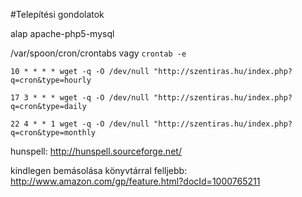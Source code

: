 #Telepítési gondolatok

alap apache-php5-mysql


/var/spoon/cron/crontabs vagy `crontab -e`

`10 * * * * wget -q -O /dev/null "http://szentiras.hu/index.php?q=cron&type=hourly`

`17 3 * * * wget -q -O /dev/null "http://szentiras.hu/index.php?q=cron&type=daily`

`22 4 * * 1 wget -q -O /dev/null "http://szentiras.hu/index.php?q=cron&type=monthly`


hunspell: http://hunspell.sourceforge.net/

kindlegen bemásolása könyvtárral felljebb: http://www.amazon.com/gp/feature.html?docId=1000765211